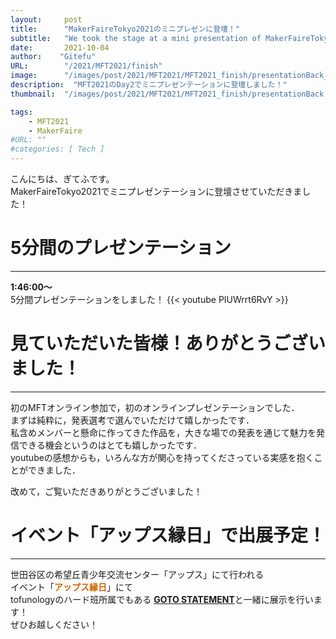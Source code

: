 ```yaml
---
layout:     post
title:      "MakerFaireTokyo2021のミニプレゼンに登壇！"
subtitle:   "We took the stage at a mini presentation of MakerFaireTokyo2021."
date:       2021-10-04
author:    "Gitefu"
URL:        "/2021/MFT2021/finish"
image:      "/images/post/2021/MFT2021/MFT2021_finish/presentationBack_dark.jpg"
description:  "MFT2021のDay2でミニプレゼンテーションに登壇しました！"
thumbnail:  "/images/post/2021/MFT2021/MFT2021_finish/presentationBack.jpg"

tags:
    - MFT2021
    - MakerFaire
#URL: ""
#categories: [ Tech ]
---
```


こんにちは、ぎてふです。<br>
MakerFaireTokyo2021でミニプレゼンテーションに登壇させていただきました！

# 5分間のプレゼンテーション
*****
**1:46:00〜**<br>
5分間プレゼンテーションをしました！
{{< youtube PIUWrrt6RvY >}}

# 見ていただいた皆様！ありがとうございました！
*****
初のMFTオンライン参加で，初のオンラインプレゼンテーションでした．<br>
まずは純粋に，発表選考で選んでいただけて嬉しかったです．<br>
私含めメンバーと懸命に作ってきた作品を，大きな場での発表を通じて魅力を発信できる機会というのはとても嬉しかったです．<br>
youtubeの感想からも，いろんな方が関心を持ってくださっている実感を抱くことができました．

改めて，ご覧いただきありがとうございました！

# イベント「アップス縁日」で出展予定！
*****
世田谷区の希望丘青少年交流センター「アップス」にて行われる<br>
イベント「**<font style="color: #CC6600">アップス縁日</font>**」にて<br>
tofunologyのハード班所属でもある [**GOTO STATEMENT**](https://twitter.com/goto_statement)と一緒に展示を行います！<br>
ぜひお越しください！

<!-- ここにアップスの記事のframelyを貼る -->